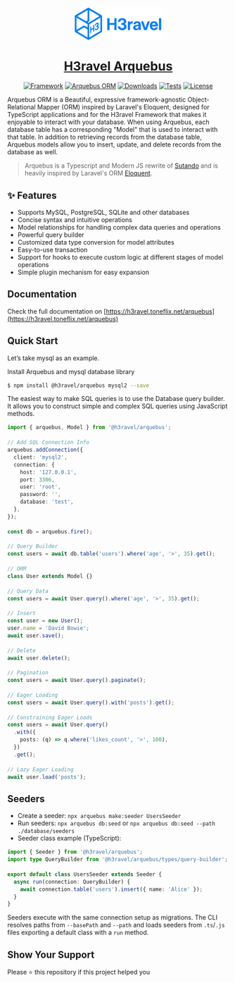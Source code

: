 <div align="center">
  <a href="https://h3ravel.toneflix.net"  target="_blank">
    <img src="https://raw.githubusercontent.com/h3ravel/assets/refs/heads/main/logo-full.svg" width="200" alt="H3ravel Logo">
  </a>
  <h1 align="center"><a href="https://h3ravel.toneflix.net/arquebus">H3ravel Arquebus</a></h1>

[![Framework][ix]][lx]
[![Arquebus ORM][i1]][l1]
[![Downloads][d1]][l1]
[![Tests][tei]][tel]
[![License][lini]][linl]

</div>

Arquebus ORM is a Beautiful, expressive framework-agnostic Object-Relational Mapper (ORM) inspired by Laravel's Eloquent, designed for TypeScript applications and for the H3ravel Framework that makes it enjoyable to interact with your database. When using Arquebus, each database table has a corresponding "Model" that is used to interact with that table. In addition to retrieving records from the database table, Arquebus models allow you to insert, update, and delete records from the database as well.

> Arquebus is a Typescript and Modern JS rewrite of [Sutando](https://sutando.org/) and is heavily inspired by Laravel's ORM [Eloquent](https://laravel.com/docs/12.x/eloquent).

## ✨ Features

- Supports MySQL, PostgreSQL, SQLite and other databases
- Concise syntax and intuitive operations
- Model relationships for handling complex data queries and operations
- Powerful query builder
- Customized data type conversion for model attributes
- Easy-to-use transaction
- Support for hooks to execute custom logic at different stages of model operations
- Simple plugin mechanism for easy expansion

## Documentation

Check the full documentation on [https://h3ravel.toneflix.net/arquebus](https://h3ravel.toneflix.net/arquebus)

## Quick Start

Let’s take mysql as an example.

Install Arquebus and mysql database library

```sh
$ npm install @h3ravel/arquebus mysql2 --save
```

The easiest way to make SQL queries is to use the Database query builder. It allows you to construct simple and complex SQL queries using JavaScript methods.

```ts
import { arquebus, Model } from '@h3ravel/arquebus';

// Add SQL Connection Info
arquebus.addConnection({
  client: 'mysql2',
  connection: {
    host: '127.0.0.1',
    port: 3306,
    user: 'root',
    password: '',
    database: 'test',
  },
});

const db = arquebus.fire();

// Query Builder
const users = await db.table('users').where('age', '>', 35).get();

// ORM
class User extends Model {}

// Query Data
const users = await User.query().where('age', '>', 35).get();

// Insert
const user = new User();
user.name = 'David Bowie';
await user.save();

// Delete
await user.delete();

// Pagination
const users = await User.query().paginate();

// Eager Loading
const users = await User.query().with('posts').get();

// Constraining Eager Loads
const users = await User.query()
  .with({
    posts: (q) => q.where('likes_count', '>', 100),
  })
  .get();

// Lazy Eager Loading
await user.load('posts');
```

## Seeders

- Create a seeder: `npx arquebus make:seeder UsersSeeder`
- Run seeders: `npx arquebus db:seed` or `npx arquebus db:seed --path ./database/seeders`
- Seeder class example (TypeScript):

```ts
import { Seeder } from '@h3ravel/arquebus';
import type QueryBuilder from '@h3ravel/arquebus/types/query-builder';

export default class UsersSeeder extends Seeder {
  async run(connection: QueryBuilder) {
    await connection.table('users').insert({ name: 'Alice' });
  }
}
```

Seeders execute with the same connection setup as migrations. The CLI resolves paths from `--basePath` and `--path` and loads seeders from `.ts`/`.js` files exporting a default class with a `run` method.

## Show Your Support

Please ⭐️ this repository if this project helped you

[ix]: https://img.shields.io/npm/v/%40h3ravel%2Fcore?style=flat-square&label=Framework&color=%230970ce
[lx]: https://www.npmjs.com/package/@h3ravel/core
[i1]: https://img.shields.io/npm/v/%40h3ravel%2Farquebus?style=flat-square&label=@h3ravel/arquebus&color=%230970ce
[l1]: https://www.npmjs.com/package/@h3ravel/arquebus
[d1]: https://img.shields.io/npm/dt/%40h3ravel%2Farquebus?style=flat-square&label=Downloads&link=https%3A%2F%2Fwww.npmjs.com%2Fpackage%2F%40h3ravel%2Farquebus
[linl]: https://github.com/h3ravel/arquebus/blob/main/LICENSE
[lini]: https://img.shields.io/github/license/h3ravel/arquebus
[tel]: https://github.com/h3ravel/arquebus/actions/workflows/tests.yml
[tei]: https://github.com/h3ravel/arquebus/workflows/tests/badge.svg

